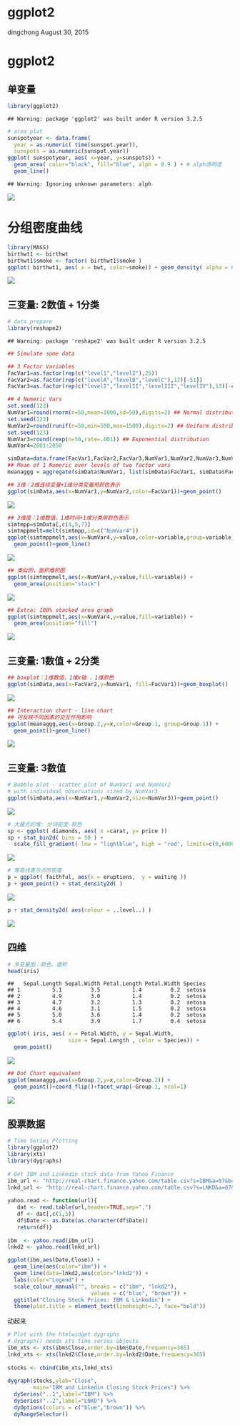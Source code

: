 ggplot2
================
dingchong
August 30, 2015

ggplot2
=======

单变量
------

``` r
library(ggplot2)
```

    ## Warning: package 'ggplot2' was built under R version 3.2.5

``` r
# area plot
sunspotyear <- data.frame( 
  year = as.numeric( time(sunspot.year)), 
  sunspots = as.numeric(sunspot.year))
ggplot( sunspotyear, aes( x=year, y=sunspots)) +
  geom_area( color="black", fill="blue", alph = 0.9 ) + # alph透明度
  geom_line()
```

    ## Warning: Ignoring unknown parameters: alph

![](ggplot2_files/figure-markdown_github-ascii_identifiers/unnamed-chunk-1-1.png)

分组密度曲线
============

``` r
library(MASS)
birthwt1 <- birthwt
birthwt1$smoke <- factor( birthwt1$smoke )
ggplot( birthwt1, aes( x = bwt, color=smoke)) + geom_density( alpha = 0.3)
```

![](ggplot2_files/figure-markdown_github-ascii_identifiers/unnamed-chunk-2-1.png)

三变量: 2数值 + 1分类
---------------------

``` r
# data prepare
library(reshape2)
```

    ## Warning: package 'reshape2' was built under R version 3.2.5

``` r
## Simulate some data

## 3 Factor Variables
FacVar1=as.factor(rep(c("level1","level2"),25))
FacVar2=as.factor(rep(c("levelA","levelB","levelC"),17)[-51])
FacVar3=as.factor(rep(c("levelI","levelII","levelIII","levelIV"),13)[-c(51:52)])

## 4 Numeric Vars
set.seed(123)
NumVar1=round(rnorm(n=50,mean=1000,sd=50),digits=2) ## Normal distribution
set.seed(123)
NumVar2=round(runif(n=50,min=500,max=1500),digits=2) ## Uniform distribution
set.seed(123)
NumVar3=round(rexp(n=50,rate=.001)) ## Exponential distribution
NumVar4=2001:2050

simData=data.frame(FacVar1,FacVar2,FacVar3,NumVar1,NumVar2,NumVar3,NumVar4)
## Mean of 1 Numeric over levels of two factor vars
meanaggg = aggregate(simData$NumVar1, list(simData$FacVar1, simData$FacVar2), mean)
```

``` r
## 3维：2维连续变量+1维分类变量用颜色表示
ggplot(simData,aes(x=NumVar1,y=NumVar2,color=FacVar1))+geom_point()
```

![](ggplot2_files/figure-markdown_github-ascii_identifiers/unnamed-chunk-4-1.png)

``` r
## 3维度：1维数值，1维时间+1维分类用颜色表示
simtmpp=simData[,c(4,5,7)]
simtmppmelt=melt(simtmpp,id=c("NumVar4"))
ggplot(simtmppmelt,aes(x=NumVar4,y=value,color=variable,group=variable))+
  geom_point()+geom_line()
```

![](ggplot2_files/figure-markdown_github-ascii_identifiers/unnamed-chunk-5-1.png)

``` r
## 类似的，面积堆积图
ggplot(simtmppmelt,aes(x=NumVar4,y=value,fill=variable)) + 
  geom_area(position="stack")
```

![](ggplot2_files/figure-markdown_github-ascii_identifiers/unnamed-chunk-5-2.png)

``` r
## Extra: 100% stacked area graph
ggplot(simtmppmelt,aes(x=NumVar4,y=value,fill=variable)) +
  geom_area(position="fill")
```

![](ggplot2_files/figure-markdown_github-ascii_identifiers/unnamed-chunk-5-3.png)

三变量: 1数值 + 2分类
---------------------

``` r
## boxplot：1维数值，1维x轴 ，1维颜色
ggplot(simData,aes(x=FacVar2,y=NumVar1, fill=FacVar1))+geom_boxplot()
```

![](ggplot2_files/figure-markdown_github-ascii_identifiers/unnamed-chunk-6-1.png)

``` r
## Interaction chart - line chart
## 可反映不同因素的交互作用影响
ggplot(meanaggg,aes(x=Group.2,y=x,color=Group.1, group=Group.1)) +
  geom_point()+geom_line()
```

![](ggplot2_files/figure-markdown_github-ascii_identifiers/unnamed-chunk-7-1.png)

三变量: 3数值
-------------

``` r
# Bubble plot - scatter plot of NumVar1 and NumVar2 
# with individual observations sized by NumVar3
ggplot(simData,aes(x=NumVar1,y=NumVar2,size=NumVar3))+geom_point()
```

![](ggplot2_files/figure-markdown_github-ascii_identifiers/unnamed-chunk-8-1.png)

``` r
# 大量点的堆: 分块密度-颜色
sp <- ggplot( diamonds, aes( x =carat, y= price ))
sp + stat_bin2d( bins = 50 ) + 
  scale_fill_gradient( low = "lightblue", high = "red", limits=c(0,6000) )
```

![](ggplot2_files/figure-markdown_github-ascii_identifiers/unnamed-chunk-9-1.png)

``` r
# 等高线表示点的密度
p = ggplot( faithful, aes(x = eruptions,  y = waiting ))
p + geom_point() + stat_density2d( )
```

![](ggplot2_files/figure-markdown_github-ascii_identifiers/unnamed-chunk-9-2.png)

``` r
p + stat_density2d( aes(colour = ..level..) )
```

![](ggplot2_files/figure-markdown_github-ascii_identifiers/unnamed-chunk-9-3.png)

四维
----

``` r
# 多变量图：颜色、面积
head(iris)
```

    ##   Sepal.Length Sepal.Width Petal.Length Petal.Width Species
    ## 1          5.1         3.5          1.4         0.2  setosa
    ## 2          4.9         3.0          1.4         0.2  setosa
    ## 3          4.7         3.2          1.3         0.2  setosa
    ## 4          4.6         3.1          1.5         0.2  setosa
    ## 5          5.0         3.6          1.4         0.2  setosa
    ## 6          5.4         3.9          1.7         0.4  setosa

``` r
ggplot( iris, aes( x = Petal.Width, y = Sepal.Width, 
                   size = Sepal.Length , color = Species)) + 
  geom_point()
```

![](ggplot2_files/figure-markdown_github-ascii_identifiers/unnamed-chunk-10-1.png)

``` r
## Dot Chart equivalent
ggplot(meanaggg,aes(x=Group.2,y=x,color=Group.2)) + 
  geom_point()+coord_flip()+facet_wrap(~Group.1, ncol=1) 
```

![](ggplot2_files/figure-markdown_github-ascii_identifiers/unnamed-chunk-10-2.png)

股票数据
--------

``` r
# Time Series Plotting
library(ggplot2)
library(xts)
library(dygraphs)
 
# Get IBM and Linkedin stock data from Yahoo Finance
ibm_url <- "http://real-chart.finance.yahoo.com/table.csv?s=IBM&a=07&b=24&c=2010&d=07&e=24&f=2015&g=d&ignore=.csv"
lnkd_url <- "http://real-chart.finance.yahoo.com/table.csv?s=LNKD&a=07&b=24&c=2010&d=07&e=24&f=2015&g=d&ignore=.csv"
 
yahoo.read <- function(url){
   dat <- read.table(url,header=TRUE,sep=",")
   df <- dat[,c(1,5)]
   df$Date <- as.Date(as.character(df$Date))
   return(df)}
 
ibm  <- yahoo.read(ibm_url)
lnkd2 <- yahoo.read(lnkd_url)

ggplot(ibm,aes(Date,Close)) + 
  geom_line(aes(color="ibm")) +
  geom_line(data=lnkd2,aes(color="lnkd2")) +
  labs(color="Legend") +
  scale_colour_manual("", breaks = c("ibm", "lnkd2"),
                          values = c("blue", "brown")) +
  ggtitle("Closing Stock Prices: IBM & Linkedin") + 
  theme(plot.title = element_text(lineheight=.7, face="bold"))
```

动起来

``` r
# Plot with the htmlwidget dygraphs
# dygraph() needs xts time series objects
ibm_xts <- xts(ibm$Close,order.by=ibm$Date,frequency=365)
lnkd_xts <- xts(lnkd2$Close,order.by=lnkd2$Date,frequency=365)
 
stocks <- cbind(ibm_xts,lnkd_xts)
 
dygraph(stocks,ylab="Close", 
        main="IBM and Linkedin Closing Stock Prices") %>%
  dySeries("..1",label="IBM") %>%
  dySeries("..2",label="LNKD") %>%
  dyOptions(colors = c("blue","brown")) %>%
  dyRangeSelector()
```
